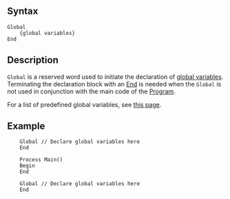 Syntax
------

```
Global
    {global variables}
End
```

Description
-----------

`Global` is a reserved word used to initiate the declaration of [global
variables](#global_variables). Terminating the
declaration block with an [End](#end) is needed when the
`Global` is not used in conjunction with the main code of the
[Program](#program).

For a list of predefined global variables, see [this
page](#global_variables).

Example
-------

```
    Global // Declare global variables here
    End

    Process Main()
    Begin
    End

    Global // Declare global variables here
    End
```